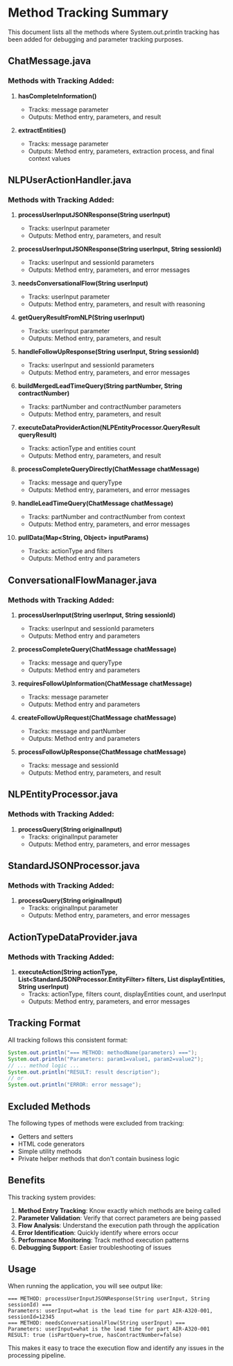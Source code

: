# Method Tracking Summary

This document lists all the methods where System.out.println tracking has been added for debugging and parameter tracking purposes.

## ChatMessage.java

### Methods with Tracking Added:
1. **hasCompleteInformation()**
   - Tracks: message parameter
   - Outputs: Method entry, parameters, and result

2. **extractEntities()**
   - Tracks: message parameter
   - Outputs: Method entry, parameters, extraction process, and final context values

## NLPUserActionHandler.java

### Methods with Tracking Added:
1. **processUserInputJSONResponse(String userInput)**
   - Tracks: userInput parameter
   - Outputs: Method entry, parameters, and result

2. **processUserInputJSONResponse(String userInput, String sessionId)**
   - Tracks: userInput and sessionId parameters
   - Outputs: Method entry, parameters, and error messages

3. **needsConversationalFlow(String userInput)**
   - Tracks: userInput parameter
   - Outputs: Method entry, parameters, and result with reasoning

4. **getQueryResultFromNLP(String userInput)**
   - Tracks: userInput parameter
   - Outputs: Method entry, parameters, and result

5. **handleFollowUpResponse(String userInput, String sessionId)**
   - Tracks: userInput and sessionId parameters
   - Outputs: Method entry, parameters, and error messages

6. **buildMergedLeadTimeQuery(String partNumber, String contractNumber)**
   - Tracks: partNumber and contractNumber parameters
   - Outputs: Method entry, parameters, and result

7. **executeDataProviderAction(NLPEntityProcessor.QueryResult queryResult)**
   - Tracks: actionType and entities count
   - Outputs: Method entry, parameters, and result

8. **processCompleteQueryDirectly(ChatMessage chatMessage)**
   - Tracks: message and queryType
   - Outputs: Method entry, parameters, and error messages

9. **handleLeadTimeQuery(ChatMessage chatMessage)**
   - Tracks: partNumber and contractNumber from context
   - Outputs: Method entry, parameters, and error messages

10. **pullData(Map<String, Object> inputParams)**
    - Tracks: actionType and filters
    - Outputs: Method entry and parameters

## ConversationalFlowManager.java

### Methods with Tracking Added:
1. **processUserInput(String userInput, String sessionId)**
   - Tracks: userInput and sessionId parameters
   - Outputs: Method entry and parameters

2. **processCompleteQuery(ChatMessage chatMessage)**
   - Tracks: message and queryType
   - Outputs: Method entry and parameters

3. **requiresFollowUpInformation(ChatMessage chatMessage)**
   - Tracks: message parameter
   - Outputs: Method entry and parameters

4. **createFollowUpRequest(ChatMessage chatMessage)**
   - Tracks: message and partNumber
   - Outputs: Method entry and parameters

5. **processFollowUpResponse(ChatMessage chatMessage)**
   - Tracks: message and sessionId
   - Outputs: Method entry, parameters, and result

## NLPEntityProcessor.java

### Methods with Tracking Added:
1. **processQuery(String originalInput)**
   - Tracks: originalInput parameter
   - Outputs: Method entry, parameters, and error messages

## StandardJSONProcessor.java

### Methods with Tracking Added:
1. **processQuery(String originalInput)**
   - Tracks: originalInput parameter
   - Outputs: Method entry, parameters, and error messages

## ActionTypeDataProvider.java

### Methods with Tracking Added:
1. **executeAction(String actionType, List<StandardJSONProcessor.EntityFilter> filters, List<String> displayEntities, String userInput)**
   - Tracks: actionType, filters count, displayEntities count, and userInput
   - Outputs: Method entry, parameters, and error messages

## Tracking Format

All tracking follows this consistent format:

```java
System.out.println("=== METHOD: methodName(parameters) ===");
System.out.println("Parameters: param1=value1, param2=value2");
// ... method logic ...
System.out.println("RESULT: result description");
// or
System.out.println("ERROR: error message");
```

## Excluded Methods

The following types of methods were excluded from tracking:
- Getters and setters
- HTML code generators
- Simple utility methods
- Private helper methods that don't contain business logic

## Benefits

This tracking system provides:
1. **Method Entry Tracking**: Know exactly which methods are being called
2. **Parameter Validation**: Verify that correct parameters are being passed
3. **Flow Analysis**: Understand the execution path through the application
4. **Error Identification**: Quickly identify where errors occur
5. **Performance Monitoring**: Track method execution patterns
6. **Debugging Support**: Easier troubleshooting of issues

## Usage

When running the application, you will see output like:
```
=== METHOD: processUserInputJSONResponse(String userInput, String sessionId) ===
Parameters: userInput=what is the lead time for part AIR-A320-001, sessionId=12345
=== METHOD: needsConversationalFlow(String userInput) ===
Parameters: userInput=what is the lead time for part AIR-A320-001
RESULT: true (isPartQuery=true, hasContractNumber=false)
```

This makes it easy to trace the execution flow and identify any issues in the processing pipeline. 